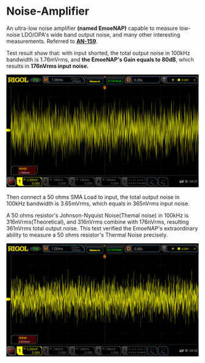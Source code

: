 # Noise-Amplifier

An ultra-low noise amplifier **(named EmoeNAP)** capable to measure low-noise LDO/OPA's wide band output noise, and many other interesting measurements. Referred to **[AN-159](https://www.analog.com/en/app-notes/an-159.html)**.



Test result show that: with input shorted, the total output noise in 100kHz bandwidth is 1.76mVrms, and **the EmoeNAP's Gain equals to 80dB**, which results in **176nVrms input noise.**

![input_shorted_noise](Test/Test_Waveforms/input_shorted_100k_noise.png)

Then connect a 50 ohms SMA Load to input, the total output noise in 100kHz bandwidth is 3.65mVrms, which equals in 365nVrms input noise.

A 50 ohms resistor's Johnson-Nyquist Noise(Themal noise) in 100kHz is 316nVrms(Theoretical), and 316nVrms combine with 176nVrms, resulting 361nVrms total output noise. This test verified the EmoeNAP's extraordinary ability to measure a 50 ohms resistor's Thermal Noise precisely.

![input_50ohms_noise](Test/Test_Waveforms/input_50ohms_100k_noise.png)
